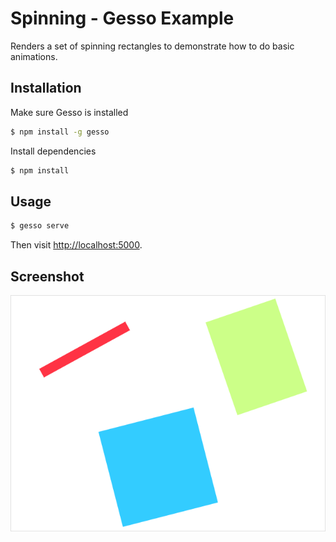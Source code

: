 Spinning - Gesso Example
========================

Renders a set of spinning rectangles to demonstrate how to do basic animations.


Installation
------------

Make sure Gesso is installed

```bash
$ npm install -g gesso
```

Install dependencies

```bash
$ npm install
```


Usage
-----

```bash
$ gesso serve
```

Then visit [http://localhost:5000](http://localhost:5000/).


Screenshot
----------

![Screenshot](screenshot.png)


[the Gesso README]: ../../README.md
